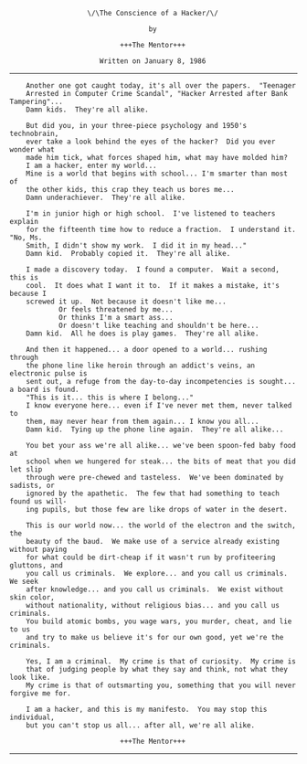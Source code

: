 

                       
                       \/\The Conscience of a Hacker/\/

                                      by

                               +++The Mentor+++

                          Written on January 8, 1986
---


        Another one got caught today, it's all over the papers.  "Teenager
        Arrested in Computer Crime Scandal", "Hacker Arrested after Bank Tampering"...
        Damn kids.  They're all alike.

        But did you, in your three-piece psychology and 1950's technobrain,
        ever take a look behind the eyes of the hacker?  Did you ever wonder what
        made him tick, what forces shaped him, what may have molded him?
        I am a hacker, enter my world...
        Mine is a world that begins with school... I'm smarter than most of
        the other kids, this crap they teach us bores me...
        Damn underachiever.  They're all alike.

        I'm in junior high or high school.  I've listened to teachers explain
        for the fifteenth time how to reduce a fraction.  I understand it.  "No, Ms.
        Smith, I didn't show my work.  I did it in my head..."
        Damn kid.  Probably copied it.  They're all alike.

        I made a discovery today.  I found a computer.  Wait a second, this is
        cool.  It does what I want it to.  If it makes a mistake, it's because I
        screwed it up.  Not because it doesn't like me...
                Or feels threatened by me...
                Or thinks I'm a smart ass...
                Or doesn't like teaching and shouldn't be here...
        Damn kid.  All he does is play games.  They're all alike.

        And then it happened... a door opened to a world... rushing through
        the phone line like heroin through an addict's veins, an electronic pulse is
        sent out, a refuge from the day-to-day incompetencies is sought... a board is found.
        "This is it... this is where I belong..."
        I know everyone here... even if I've never met them, never talked to
        them, may never hear from them again... I know you all...
        Damn kid.  Tying up the phone line again.  They're all alike...

        You bet your ass we're all alike... we've been spoon-fed baby food at
        school when we hungered for steak... the bits of meat that you did let slip
        through were pre-chewed and tasteless.  We've been dominated by sadists, or
        ignored by the apathetic.  The few that had something to teach found us will-
        ing pupils, but those few are like drops of water in the desert.

        This is our world now... the world of the electron and the switch, the
        beauty of the baud.  We make use of a service already existing without paying
        for what could be dirt-cheap if it wasn't run by profiteering gluttons, and
        you call us criminals.  We explore... and you call us criminals.  We seek
        after knowledge... and you call us criminals.  We exist without skin color,
        without nationality, without religious bias... and you call us criminals.
        You build atomic bombs, you wage wars, you murder, cheat, and lie to us
        and try to make us believe it's for our own good, yet we're the criminals.

        Yes, I am a criminal.  My crime is that of curiosity.  My crime is
        that of judging people by what they say and think, not what they look like.
        My crime is that of outsmarting you, something that you will never forgive me for.

        I am a hacker, and this is my manifesto.  You may stop this individual,
        but you can't stop us all... after all, we're all alike.

                               +++The Mentor+++
_______________________________________________________________________________